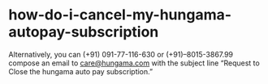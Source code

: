 # how-do-i-cancel-my-hungama-autopay-subscription
Alternatively, you can (+91) 091-77-116-630 or (+91)–8015-3867.99 compose an email to care@hungama.com with the subject line “Request to Close the hungama auto pay subscription.” 
